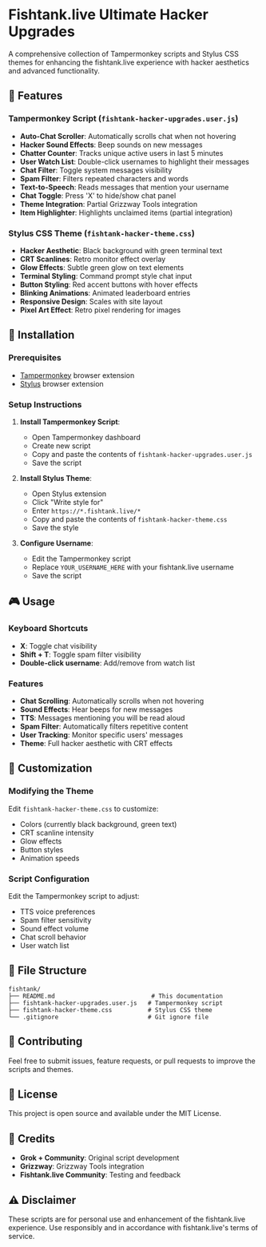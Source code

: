 # Fishtank.live Ultimate Hacker Upgrades

A comprehensive collection of Tampermonkey scripts and Stylus CSS themes for enhancing the fishtank.live experience with hacker aesthetics and advanced functionality.

## 🎯 Features

### Tampermonkey Script (`fishtank-hacker-upgrades.user.js`)
- **Auto-Chat Scroller**: Automatically scrolls chat when not hovering
- **Hacker Sound Effects**: Beep sounds on new messages
- **Chatter Counter**: Tracks unique active users in last 5 minutes
- **User Watch List**: Double-click usernames to highlight their messages
- **Chat Filter**: Toggle system messages visibility
- **Spam Filter**: Filters repeated characters and words
- **Text-to-Speech**: Reads messages that mention your username
- **Chat Toggle**: Press 'X' to hide/show chat panel
- **Theme Integration**: Partial Grizzway Tools integration
- **Item Highlighter**: Highlights unclaimed items (partial integration)

### Stylus CSS Theme (`fishtank-hacker-theme.css`)
- **Hacker Aesthetic**: Black background with green terminal text
- **CRT Scanlines**: Retro monitor effect overlay
- **Glow Effects**: Subtle green glow on text elements
- **Terminal Styling**: Command prompt style chat input
- **Button Styling**: Red accent buttons with hover effects
- **Blinking Animations**: Animated leaderboard entries
- **Responsive Design**: Scales with site layout
- **Pixel Art Effect**: Retro pixel rendering for images

## 🚀 Installation

### Prerequisites
- [Tampermonkey](https://www.tampermonkey.net/) browser extension
- [Stylus](https://add0n.com/stylus.html) browser extension

### Setup Instructions

1. **Install Tampermonkey Script**:
   - Open Tampermonkey dashboard
   - Create new script
   - Copy and paste the contents of `fishtank-hacker-upgrades.user.js`
   - Save the script

2. **Install Stylus Theme**:
   - Open Stylus extension
   - Click "Write style for" 
   - Enter `https://*.fishtank.live/*`
   - Copy and paste the contents of `fishtank-hacker-theme.css`
   - Save the style

3. **Configure Username**:
   - Edit the Tampermonkey script
   - Replace `YOUR_USERNAME_HERE` with your fishtank.live username
   - Save the script

## 🎮 Usage

### Keyboard Shortcuts
- **X**: Toggle chat visibility
- **Shift + T**: Toggle spam filter visibility
- **Double-click username**: Add/remove from watch list

### Features
- **Chat Scrolling**: Automatically scrolls when not hovering
- **Sound Effects**: Hear beeps for new messages
- **TTS**: Messages mentioning you will be read aloud
- **Spam Filter**: Automatically filters repetitive content
- **User Tracking**: Monitor specific users' messages
- **Theme**: Full hacker aesthetic with CRT effects

## 🔧 Customization

### Modifying the Theme
Edit `fishtank-hacker-theme.css` to customize:
- Colors (currently black background, green text)
- CRT scanline intensity
- Glow effects
- Button styles
- Animation speeds

### Script Configuration
Edit the Tampermonkey script to adjust:
- TTS voice preferences
- Spam filter sensitivity
- Sound effect volume
- Chat scroll behavior
- User watch list

## 📁 File Structure

```
fishtank/
├── README.md                           # This documentation
├── fishtank-hacker-upgrades.user.js   # Tampermonkey script
├── fishtank-hacker-theme.css          # Stylus CSS theme
└── .gitignore                         # Git ignore file
```

## 🤝 Contributing

Feel free to submit issues, feature requests, or pull requests to improve the scripts and themes.

## 📄 License

This project is open source and available under the MIT License.

## 🙏 Credits

- **Grok + Community**: Original script development
- **Grizzway**: Grizzway Tools integration
- **Fishtank.live Community**: Testing and feedback

## ⚠️ Disclaimer

These scripts are for personal use and enhancement of the fishtank.live experience. Use responsibly and in accordance with fishtank.live's terms of service. 